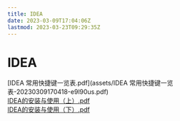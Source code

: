 ```yaml
---
title: IDEA
date: 2023-03-09T17:04:06Z
lastmod: 2023-03-23T09:29:35Z
---
```


# IDEA

[IDEA 常用快捷键一览表.pdf](assets/IDEA 常用快捷键一览表-20230309170418-e9l90us.pdf)  
[IDEA的安装与使用（上）.pdf](assets/IDEA的安装与使用（上）-20230309170418-mk5oxfh.pdf)  
[IDEA的安装与使用（下）.pdf](assets/IDEA的安装与使用（下）-20230309170418-b35ahnw.pdf)

‍
